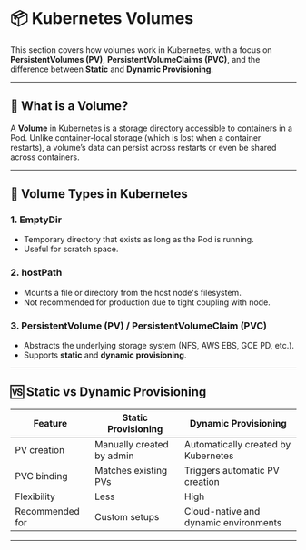 # 📦 Kubernetes Volumes

This section covers how volumes work in Kubernetes, with a focus on **PersistentVolumes (PV)**, **PersistentVolumeClaims (PVC)**, and the difference between **Static** and **Dynamic Provisioning**.

---

## 📘 What is a Volume?

A **Volume** in Kubernetes is a storage directory accessible to containers in a Pod. Unlike container-local storage (which is lost when a container restarts), a volume’s data can persist across restarts or even be shared across containers.

---

## 📂 Volume Types in Kubernetes

### 1. **EmptyDir**
- Temporary directory that exists as long as the Pod is running.
- Useful for scratch space.

### 2. **hostPath**
- Mounts a file or directory from the host node's filesystem.
- Not recommended for production due to tight coupling with node.

### 3. **PersistentVolume (PV) / PersistentVolumeClaim (PVC)**
- Abstracts the underlying storage system (NFS, AWS EBS, GCE PD, etc.).
- Supports **static** and **dynamic provisioning**.

---

## 🆚 Static vs Dynamic Provisioning

| Feature               | Static Provisioning              | Dynamic Provisioning                     |
|----------------------|----------------------------------|------------------------------------------|
| PV creation          | Manually created by admin        | Automatically created by Kubernetes      |
| PVC binding          | Matches existing PVs             | Triggers automatic PV creation           |
| Flexibility          | Less                             | High                                     |
| Recommended for      | Custom setups                    | Cloud-native and dynamic environments    |

---
